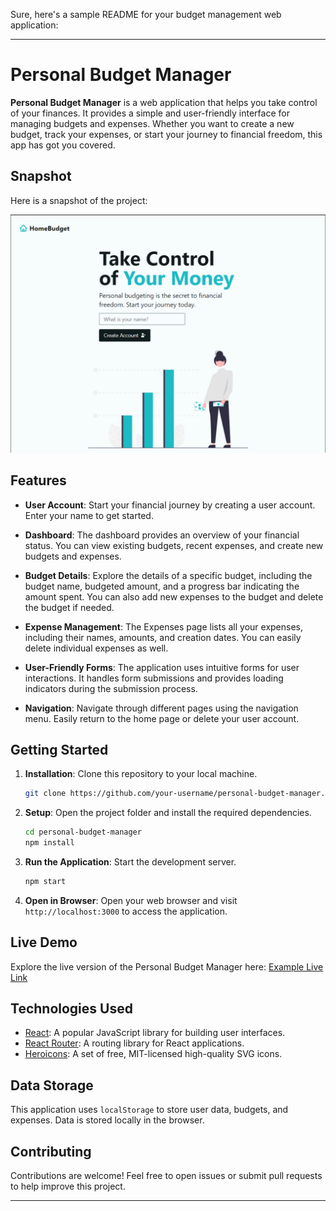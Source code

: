 Sure, here's a sample README for your budget management web application:

---

# Personal Budget Manager

**Personal Budget Manager** is a web application that helps you take control of your finances. It provides a simple and user-friendly interface for managing budgets and expenses. Whether you want to create a new budget, track your expenses, or start your journey to financial freedom, this app has got you covered.

## Snapshot

Here is a snapshot of the project:

![Snapshot](src\assets\projectSnap.png)

## Features

- **User Account**: Start your financial journey by creating a user account. Enter your name to get started.

- **Dashboard**: The dashboard provides an overview of your financial status. You can view existing budgets, recent expenses, and create new budgets and expenses.

- **Budget Details**: Explore the details of a specific budget, including the budget name, budgeted amount, and a progress bar indicating the amount spent. You can also add new expenses to the budget and delete the budget if needed.

- **Expense Management**: The Expenses page lists all your expenses, including their names, amounts, and creation dates. You can easily delete individual expenses as well.

- **User-Friendly Forms**: The application uses intuitive forms for user interactions. It handles form submissions and provides loading indicators during the submission process.

- **Navigation**: Navigate through different pages using the navigation menu. Easily return to the home page or delete your user account.

## Getting Started

1. **Installation**: Clone this repository to your local machine.

   ```bash
   git clone https://github.com/your-username/personal-budget-manager.git
   ```

2. **Setup**: Open the project folder and install the required dependencies.

   ```bash
   cd personal-budget-manager
   npm install
   ```

3. **Run the Application**: Start the development server.

   ```bash
   npm start
   ```

4. **Open in Browser**: Open your web browser and visit `http://localhost:3000` to access the application.

## Live Demo

Explore the live version of the Personal Budget Manager here: [Example Live Link](https://budgeting-app-drab.vercel.app)

## Technologies Used

- [React](https://reactjs.org/): A popular JavaScript library for building user interfaces.
- [React Router](https://reactrouter.com/): A routing library for React applications.
- [Heroicons](https://heroicons.com/): A set of free, MIT-licensed high-quality SVG icons.

## Data Storage

This application uses `localStorage` to store user data, budgets, and expenses. Data is stored locally in the browser.

## Contributing

Contributions are welcome! Feel free to open issues or submit pull requests to help improve this project.

---